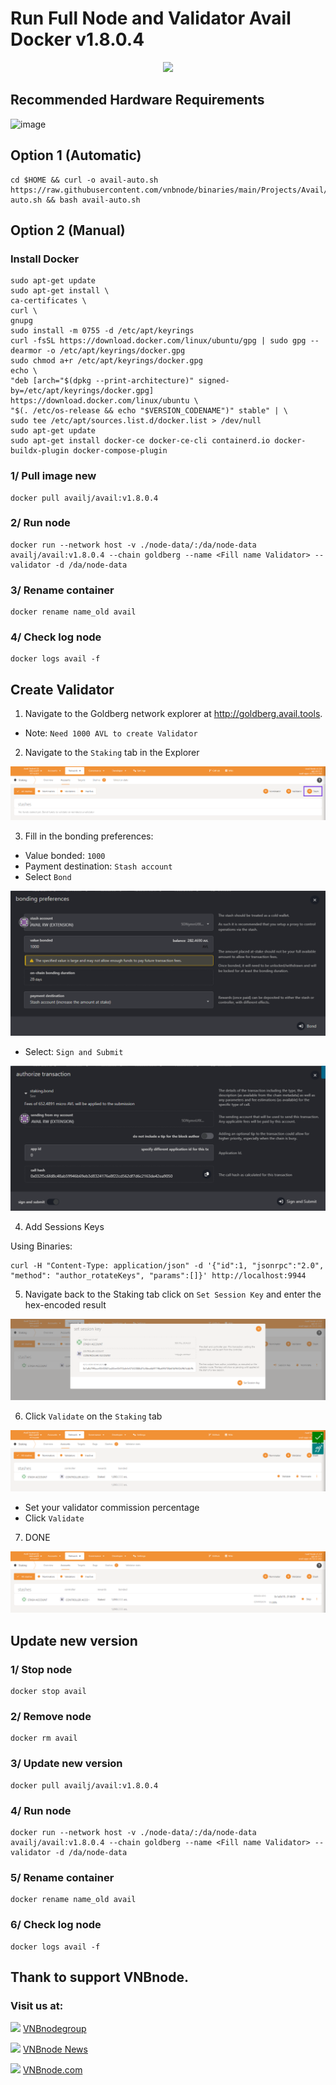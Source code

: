 # Run Full Node and Validator Avail Docker v1.8.0.4
<p align="center">
  <img height="100" height="auto" src="https://github.com/vnbnode/binaries/blob/main/Projects/Avail/avail.png?raw=true">
</p>

## Recommended Hardware Requirements 
![image](https://github.com/vnbnode/VNBnode-Guides/assets/76662222/7449170a-c03a-4502-8ffb-26455e413e33)

## Option 1 (Automatic)
```
cd $HOME && curl -o avail-auto.sh https://raw.githubusercontent.com/vnbnode/binaries/main/Projects/Avail/avail-auto.sh && bash avail-auto.sh
```
## Option 2 (Manual)

### Install Docker
```
sudo apt-get update
sudo apt-get install \
ca-certificates \
curl \
gnupg
sudo install -m 0755 -d /etc/apt/keyrings
curl -fsSL https://download.docker.com/linux/ubuntu/gpg | sudo gpg --dearmor -o /etc/apt/keyrings/docker.gpg
sudo chmod a+r /etc/apt/keyrings/docker.gpg
echo \
"deb [arch="$(dpkg --print-architecture)" signed-by=/etc/apt/keyrings/docker.gpg] https://download.docker.com/linux/ubuntu \
"$(. /etc/os-release && echo "$VERSION_CODENAME")" stable" | \
sudo tee /etc/apt/sources.list.d/docker.list > /dev/null
sudo apt-get update
sudo apt-get install docker-ce docker-ce-cli containerd.io docker-buildx-plugin docker-compose-plugin
```

### 1/ Pull image new 
```
docker pull availj/avail:v1.8.0.4
```
### 2/ Run node
```
docker run --network host -v ./node-data/:/da/node-data availj/avail:v1.8.0.4 --chain goldberg --name <Fill name Validator> --validator -d /da/node-data
```
### 3/ Rename container
```
docker rename name_old avail
```
### 4/ Check log node
```
docker logs avail -f
```
## Create Validator
1. Navigate to the Goldberg network explorer at http://goldberg.avail.tools.
* Note: `Need 1000 AVL to create Validator`
2. Navigate to the `Staking` tab in the Explorer

![Alt text](image.png)

3. Fill in the bonding preferences:
- Value bonded: `1000`
- Payment destination: `Stash account` 
- Select `Bond`

![Alt text](image-1.png)
- Select: `Sign and Submit`

![Alt text](image-2.png)

4. Add Sessions Keys

Using Binaries:
```
curl -H "Content-Type: application/json" -d '{"id":1, "jsonrpc":"2.0", "method": "author_rotateKeys", "params":[]}' http://localhost:9944
```
5. Navigate back to the Staking tab click on `Set Session Key` and enter the hex-encoded result

![Alt text](image-3.png)

6. Click `Validate` on the `Staking` tab

![Alt text](image-4.png)
- Set your validator commission percentage
- Click `Validate`
7. DONE

![Alt text](image-5.png)

## Update new version

### 1/ Stop node
```
docker stop avail
```
### 2/ Remove node
```
docker rm avail
```
### 3/ Update new version
```
docker pull availj/avail:v1.8.0.4
```
### 4/ Run node
```
docker run --network host -v ./node-data/:/da/node-data availj/avail:v1.8.0.4 --chain goldberg --name <Fill name Validator> --validator -d /da/node-data
```
### 5/ Rename container
```
docker rename name_old avail
```
### 6/ Check log node
```
docker logs avail -f
```
## Thank to support VNBnode.
### Visit us at:

<img src="https://user-images.githubusercontent.com/50621007/183283867-56b4d69f-bc6e-4939-b00a-72aa019d1aea.png" width="30"/> <a href="https://t.me/VNBnodegroup" target="_blank">VNBnodegroup</a>

<img src="https://user-images.githubusercontent.com/50621007/183283867-56b4d69f-bc6e-4939-b00a-72aa019d1aea.png" width="30"/> <a href="https://t.me/Vnbnode" target="_blank">VNBnode News</a>

<img src="https://github.com/vnbnode/binaries/blob/main/Logo/VNBnode.jpg" width="30"/> <a href="https://VNBnode.com" target="_blank">VNBnode.com</a>

